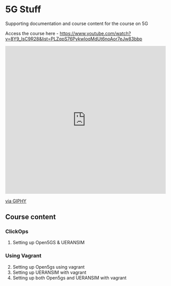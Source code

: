# 5G Stuff

Supporting documentation and course content for the course on 5G


Access the course here - https://www.youtube.com/watch?v=8Y9_IsC9R28&list=PLZqpS76PykwIoqMdUt6noAor7eJw83bbp

<div style="width:100%;height:0;padding-bottom:92%;position:relative;"><iframe src="https://giphy.com/embed/tXLpxypfSXvUc" width="100%" height="100%" style="position:absolute" frameBorder="0" class="giphy-embed" allowFullScreen></iframe></div><p><a href="https://giphy.com/gifs/space-astronomy-tXLpxypfSXvUc">via GIPHY</a></p>


## Course content

### ClickOps

1. Setting up Open5GS & UERANSIM 

### Using Vagrant
2. Setting up Open5gs using vagrant
3. Setting up UERANSIM with vagrant
4. Setting up both Open5gs and UERANSIM with vagrant
